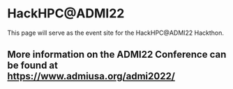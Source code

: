 # HackHPC@ADMI22
This page will serve as the event site for the HackHPC@ADMI22 Hackthon. 

## More information on the ADMI22 Conference can be found at https://www.admiusa.org/admi2022/ 
